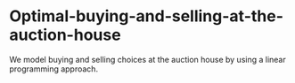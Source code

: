 # Optimal-buying-and-selling-at-the-auction-house
We model buying and selling choices at the auction house by using a linear programming approach.
